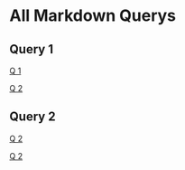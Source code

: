 # All Markdown Querys


## Query 1

[Q 1](./Polynomials%20by%20Degree.md)

[Q 2](./Polynomials%20by%20Degree.png)


## Query 2

[Q 2](./table%203*18%20with%20synthetic%20data%20us%20address.md)

[Q 2](./table%203*18%20with%20synthetic%20data%20us%20address.png)